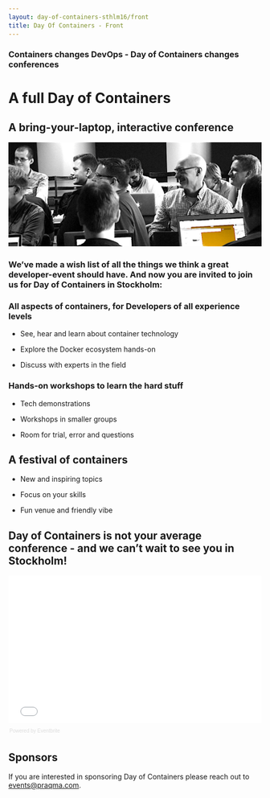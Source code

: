 ```yaml
---
layout: day-of-containers-sthlm16/front
title: Day Of Containers - Front
---
```


### Containers changes DevOps - Day of Containers changes conferences

# A full Day of Containers

## A bring-your-laptop, interactive conference

![Day of Containers](/day-of-containers-cph16/images/workshop-black-white.png)

### We’ve made a wish list of all the things we think a great developer-event should have. And now you are invited to join us for Day of Containers in Stockholm:


### All aspects of containers, for Developers of all experience levels



* See, hear and learn about container technology

* Explore the Docker ecosystem hands-on

* Discuss with experts in the field


### Hands-on workshops to learn the hard stuff



* Tech demonstrations

* Workshops in smaller groups

* Room for trial, error and questions


## A festival of containers


* New and inspiring topics 

* Focus on your skills

* Fun venue and friendly vibe



## Day of Containers is not your average conference - and we can’t wait to see you in Stockholm!

<div style="width:100%; text-align:left;" ><iframe  src="//eventbrite.co.uk/tickets-external?eid=20692623193&ref=etckt" frameborder="0" height="293" width="100%" vspace="0" hspace="0" marginheight="5" marginwidth="5" scrolling="auto" allowtransparency="true"></iframe><div style="font-family:Helvetica, Arial; font-size:10px; padding:5px 0 5px; margin:2px; width:100%; text-align:left;" ><a class="powered-by-eb" style="color: #dddddd; text-decoration: none;" target="_blank" href="http://www.eventbrite.co.uk/r/etckt">Powered by Eventbrite</a></div></div>

## Sponsors
If you are interested in sponsoring Day of Containers please reach out to [events@praqma.com](events@praqma.com).
